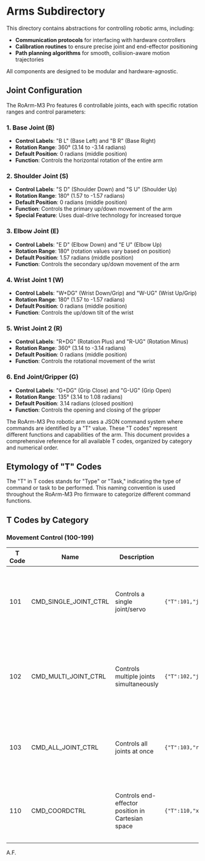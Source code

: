 # Arms Subdirectory

This directory contains abstractions for controlling robotic arms, including:

- **Communication protocols** for interfacing with hardware controllers
- **Calibration routines** to ensure precise joint and end-effector positioning
- **Path planning algorithms** for smooth, collision-aware motion trajectories

All components are designed to be modular and hardware-agnostic.



## Joint Configuration

The RoArm-M3 Pro features 6 controllable joints, each with specific rotation ranges and control parameters:

### 1. Base Joint (B)
- **Control Labels**: "B L" (Base Left) and "B R" (Base Right)
- **Rotation Range**: 360° (3.14 to -3.14 radians)
- **Default Position**: 0 radians (middle position)
- **Function**: Controls the horizontal rotation of the entire arm

### 2. Shoulder Joint (S)
- **Control Labels**: "S D" (Shoulder Down) and "S U" (Shoulder Up)
- **Rotation Range**: 180° (1.57 to -1.57 radians)
- **Default Position**: 0 radians (middle position)
- **Function**: Controls the primary up/down movement of the arm
- **Special Feature**: Uses dual-drive technology for increased torque

### 3. Elbow Joint (E)
- **Control Labels**: "E D" (Elbow Down) and "E U" (Elbow Up)
- **Rotation Range**: 180° (rotation values vary based on position)
- **Default Position**: 1.57 radians (middle position)
- **Function**: Controls the secondary up/down movement of the arm

### 4. Wrist Joint 1 (W)
- **Control Labels**: "W+DG" (Wrist Down/Grip) and "W-UG" (Wrist Up/Grip)
- **Rotation Range**: 180° (1.57 to -1.57 radians)
- **Default Position**: 0 radians (middle position)
- **Function**: Controls the up/down tilt of the wrist

### 5. Wrist Joint 2 (R)
- **Control Labels**: "R+DG" (Rotation Plus) and "R-UG" (Rotation Minus)
- **Rotation Range**: 360° (3.14 to -3.14 radians)
- **Default Position**: 0 radians (middle position)
- **Function**: Controls the rotational movement of the wrist

### 6. End Joint/Gripper (G)
- **Control Labels**: "G+DG" (Grip Close) and "G-UG" (Grip Open)
- **Rotation Range**: 135° (3.14 to 1.08 radians)
- **Default Position**: 3.14 radians (closed position)
- **Function**: Controls the opening and closing of the gripper



The RoArm-M3 Pro robotic arm uses a JSON command system where commands are identified by a "T" value. These "T codes" represent different functions and capabilities of the arm. This document provides a comprehensive reference for all available T codes, organized by category and numerical order.

## Etymology of "T" Codes

The "T" in T codes stands for "Type" or "Task," indicating the type of command or task to be performed. This naming convention is used throughout the RoArm-M3 Pro firmware to categorize different command functions.

## T Codes by Category

### Movement Control (100-199)

| T Code | Name | Description | Example | Parameters |
|--------|------|-------------|---------|------------|
| 101 | CMD_SINGLE_JOINT_CTRL | Controls a single joint/servo | `{"T":101,"joint":0,"rad":1.57,"spd":50,"acc":10}` | joint: Joint ID (0-5)<br>rad: Angle in radians<br>spd: Speed (1-100)<br>acc: Acceleration (1-100) |
| 102 | CMD_MULTI_JOINT_CTRL | Controls multiple joints simultaneously | `{"T":102,"joints":[0,1,2],"rads":[1.57,0.78,1.57],"spd":50,"acc":10}` | joints: Array of joint IDs<br>rads: Array of angles in radians<br>spd: Speed (1-100)<br>acc: Acceleration (1-100) |
| 103 | CMD_ALL_JOINT_CTRL | Controls all joints at once | `{"T":103,"rads":[1.57,0.78,1.57,0,0,1.57],"spd":50,"acc":10}` | rads: Array of 6 angles in radians<br>spd: Speed (1-100)<br>acc: Acceleration (1-100) |
| 110 | CMD_COORDCTRL | Controls end-effector position in Cartesian space | `{"T":110,"x":150,"y":0,"z":100,"roll":0,"pitch":90,"yaw":0,"spd":50}` | x,y,z: Coordinates in mm<br>roll,pitch,yaw: Orientation in degrees<br>spd: Speed (1-100) |


A.F.